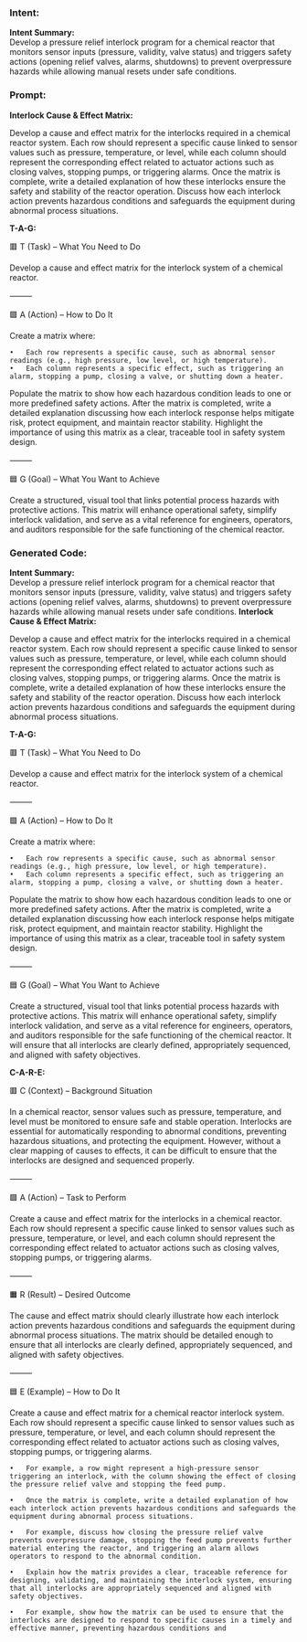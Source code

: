 ### Intent:
**Intent Summary:**  
Develop a pressure relief interlock program for a chemical reactor that monitors sensor inputs (pressure, validity, valve status) and triggers safety actions (opening relief valves, alarms, shutdowns) to prevent overpressure hazards while allowing manual resets under safe conditions.

### Prompt:
**Interlock Cause & Effect Matrix:**

Develop a cause and effect matrix for the interlocks required in a chemical reactor system. Each row should represent a specific cause linked to sensor values such as pressure, temperature, or level, while each column should represent the corresponding effect related to actuator actions such as closing valves, stopping pumps, or triggering alarms. Once the matrix is complete, write a detailed explanation of how these interlocks ensure the safety and stability of the reactor operation. Discuss how each interlock action prevents hazardous conditions and safeguards the equipment during abnormal process situations.

**T-A-G:**

🟥 T (Task) – What You Need to Do

Develop a cause and effect matrix for the interlock system of a chemical reactor.

⸻

🟩 A (Action) – How to Do It

Create a matrix where:

	•	Each row represents a specific cause, such as abnormal sensor readings (e.g., high pressure, low level, or high temperature).
	•	Each column represents a specific effect, such as triggering an alarm, stopping a pump, closing a valve, or shutting down a heater.

Populate the matrix to show how each hazardous condition leads to one or more predefined safety actions. After the matrix is completed, write a detailed explanation discussing how each interlock response helps mitigate risk, protect equipment, and maintain reactor stability. Highlight the importance of using this matrix as a clear, traceable tool in safety system design.

⸻

🟦 G (Goal) – What You Want to Achieve

Create a structured, visual tool that links potential process hazards with protective actions. This matrix will enhance operational safety, simplify interlock validation, and serve as a vital reference for engineers, operators, and auditors responsible for the safe functioning of the chemical reactor.

### Generated Code:
**Intent Summary:**  
Develop a pressure relief interlock program for a chemical reactor that monitors sensor inputs (pressure, validity, valve status) and triggers safety actions (opening relief valves, alarms, shutdowns) to prevent overpressure hazards while allowing manual resets under safe conditions.
**Interlock Cause & Effect Matrix:**

Develop a cause and effect matrix for the interlocks required in a chemical reactor system. Each row should represent a specific cause linked to sensor values such as pressure, temperature, or level, while each column should represent the corresponding effect related to actuator actions such as closing valves, stopping pumps, or triggering alarms. Once the matrix is complete, write a detailed explanation of how these interlocks ensure the safety and stability of the reactor operation. Discuss how each interlock action prevents hazardous conditions and safeguards the equipment during abnormal process situations.

**T-A-G:**

🟥 T (Task) – What You Need to Do

Develop a cause and effect matrix for the interlock system of a chemical reactor.

⸻

🟩 A (Action) – How to Do It

Create a matrix where:

	•	Each row represents a specific cause, such as abnormal sensor readings (e.g., high pressure, low level, or high temperature).
	•	Each column represents a specific effect, such as triggering an alarm, stopping a pump, closing a valve, or shutting down a heater.

Populate the matrix to show how each hazardous condition leads to one or more predefined safety actions. After the matrix is completed, write a detailed explanation discussing how each interlock response helps mitigate risk, protect equipment, and maintain reactor stability. Highlight the importance of using this matrix as a clear, traceable tool in safety system design.

⸻

🟦 G (Goal) – What You Want to Achieve

Create a structured, visual tool that links potential process hazards with protective actions. This matrix will enhance operational safety, simplify interlock validation, and serve as a vital reference for engineers, operators, and auditors responsible for the safe functioning of the chemical reactor. It will ensure that all interlocks are clearly defined, appropriately sequenced, and aligned with safety objectives.

**C-A-R-E:**

🟥 C (Context) – Background Situation

In a chemical reactor, sensor values such as pressure, temperature, and level must be monitored to ensure safe and stable operation. Interlocks are essential for automatically responding to abnormal conditions, preventing hazardous situations, and protecting the equipment. However, without a clear mapping of causes to effects, it can be difficult to ensure that the interlocks are designed and sequenced properly.

⸻

🟩 A (Action) – Task to Perform

Create a cause and effect matrix for the interlocks in a chemical reactor. Each row should represent a specific cause linked to sensor values such as pressure, temperature, or level, and each column should represent the corresponding effect related to actuator actions such as closing valves, stopping pumps, or triggering alarms.

⸻

🟧 R (Result) – Desired Outcome

The cause and effect matrix should clearly illustrate how each interlock action prevents hazardous conditions and safeguards the equipment during abnormal process situations. The matrix should be detailed enough to ensure that all interlocks are clearly defined, appropriately sequenced, and aligned with safety objectives.

⸻

🟦 E (Example) – How to Do It

Create a cause and effect matrix for a chemical reactor interlock system. Each row should represent a specific cause linked to sensor values such as pressure, temperature, or level, and each column should represent the corresponding effect related to actuator actions such as closing valves, stopping pumps, or triggering alarms.

	•	For example, a row might represent a high-pressure sensor triggering an interlock, with the column showing the effect of closing the pressure relief valve and stopping the feed pump.

	•	Once the matrix is complete, write a detailed explanation of how each interlock action prevents hazardous conditions and safeguards the equipment during abnormal process situations.

	•	For example, discuss how closing the pressure relief valve prevents overpressure damage, stopping the feed pump prevents further material entering the reactor, and triggering an alarm allows operators to respond to the abnormal condition.

	•	Explain how the matrix provides a clear, traceable reference for designing, validating, and maintaining the interlock system, ensuring that all interlocks are appropriately sequenced and aligned with safety objectives.

	•	For example, show how the matrix can be used to ensure that the interlocks are designed to respond to specific causes in a timely and effective manner, preventing hazardous conditions and
